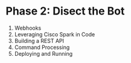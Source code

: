 
# Phase 2: Disect the Bot

1. Webhooks
1. Leveraging Cisco Spark in Code
1. Building a REST API
1. Command Processing
1. Deploying and Running



